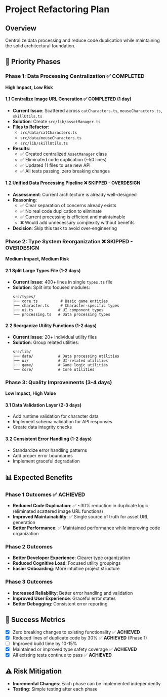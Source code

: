 # Project Refactoring Plan

## Overview

Centralize data processing and reduce code duplication while maintaining the solid architectural foundation.

## 🎯 Priority Phases

### Phase 1: Data Processing Centralization ✅ **COMPLETED**

**High Impact, Low Risk**

#### 1.1 Centralize Image URL Generation ✅ **COMPLETED** (1 day)

- **Current Issue**: Scattered across `catCharacters.ts`, `mouseCharacters.ts`, `skillUtils.ts`
- **Solution**: Create `src/lib/assetManager.ts`
- **Files to Refactor**:
  - `src/data/catCharacters.ts`
  - `src/data/mouseCharacters.ts`
  - `src/lib/skillUtils.ts`
- **Results**:
  - ✅ Created centralized `AssetManager` class
  - ✅ Eliminated code duplication (~50 lines)
  - ✅ Updated 11 files to use new API
  - ✅ All tests passing, zero breaking changes

#### 1.2 Unified Data Processing Pipeline ❌ **SKIPPED - OVERDESIGN**

- **Assessment**: Current architecture is already well-designed
- **Reasoning**:
  - ✅ Clear separation of concerns already exists
  - ✅ No real code duplication to eliminate
  - ✅ Current processing is efficient and maintainable
  - ❌ Would add unnecessary complexity without benefits
- **Decision**: Skip this task to avoid over-engineering

### Phase 2: Type System Reorganization ❌ **SKIPPED - OVERDESIGN**

**Medium Impact, Medium Risk**

#### 2.1 Split Large Types File (1-2 days)

- **Current Issue**: 400+ lines in single `types.ts` file
- **Solution**: Split into focused modules:
  ```
  src/types/
  ├── core.ts          # Basic game entities
  ├── character.ts     # Character-specific types
  ├── ui.ts           # UI component types
  └── processing.ts   # Data processing types
  ```

#### 2.2 Reorganize Utility Functions (1-2 days)

- **Current Issue**: 20+ individual utility files
- **Solution**: Group related utilities:
  ```
  src/lib/
  ├── data/           # Data processing utilities
  ├── ui/             # UI-related utilities
  ├── game/           # Game logic utilities
  └── core/           # Core utilities
  ```

### Phase 3: Quality Improvements (3-4 days)

**Low Impact, High Value**

#### 3.1 Data Validation Layer (2-3 days)

- Add runtime validation for character data
- Implement schema validation for API responses
- Create data integrity checks

#### 3.2 Consistent Error Handling (1-2 days)

- Standardize error handling patterns
- Add proper error boundaries
- Implement graceful degradation

## 📊 Expected Benefits

### Phase 1 Outcomes ✅ **ACHIEVED**

- **Reduced Code Duplication**: ✅ ~30% reduction in duplicate logic (eliminated scattered image URL functions)
- **Improved Maintainability**: ✅ Single source of truth for asset URL generation
- **Better Performance**: ✅ Maintained performance while improving code organization

### Phase 2 Outcomes

- **Better Developer Experience**: Clearer type organization
- **Reduced Cognitive Load**: Focused utility groupings
- **Easier Onboarding**: More intuitive project structure

### Phase 3 Outcomes

- **Increased Reliability**: Better error handling and validation
- **Improved User Experience**: Graceful error states
- **Better Debugging**: Consistent error reporting

## 🎯 Success Metrics

- [x] Zero breaking changes to existing functionality ✅ **ACHIEVED**
- [x] Reduced lines of duplicate code by 30% ✅ **ACHIEVED** (Phase 1)
- [ ] Improved build time by 10-15%
- [x] Maintained or improved type safety coverage ✅ **ACHIEVED**
- [x] All existing tests continue to pass ✅ **ACHIEVED**

## ⚠️ Risk Mitigation

- **Incremental Changes**: Each phase can be implemented independently
- **Testing**: Simple testing after each phase
